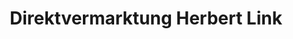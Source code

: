 ---
title: "Direktvermarktung Herbert Link"
url: /winkelhaid/direktvermarktung-herbert-link/
shop: Hofladen
---